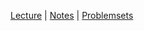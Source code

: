 [Lecture](https://youtu.be/_b6NgY_pMdw) |
[Notes](https://cs50.harvard.edu/python/2022/notes/1/) |
[Problemsets](https://cs50.harvard.edu/python/2022/psets/1/)
